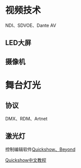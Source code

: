 # 视频技术

NDI、SDVOE、Dante AV

## LED大屏

## 摄像机

# 舞台灯光

## 协议

DMX、RDM、Artnet

## 激光灯

控制编辑软件[Quickshow、Beyond](https://pangolin.cn/)

[Quickshow中文教程](https://www.youtube.com/playlist?list=PLAQA7wavwQsfRHeu4dBpl2rk7s0AM6BEk)


